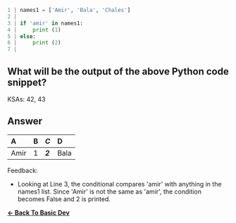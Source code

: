 ```python
1 | names1 = ['Amir', 'Bala', 'Chales']
2 | 
3 | if 'amir' in names1:
4 |     print (1)
5 | else:
6 |     print (2)
7 | 
```

## What will be the output of the above Python code snippet?

KSAs: 42, 43

## Answer
| A | B | ***C*** | D |
| :--- | :--- | :--- | :--- |
| Amir | 1 | ***2*** | Bala |


Feedback:

- Looking at Line 3, the conditional compares 'amir' with anything in the names1 list. Since 'Amir' is not the same as 'amir', the condition becomes False and 2 is printed.

[**<- Back To Basic Dev**](../../../Basic_Dev.md)

